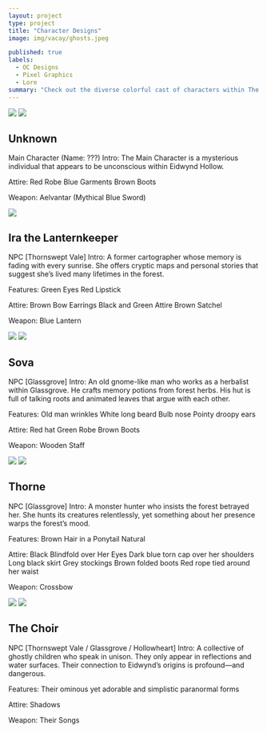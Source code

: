 ```yaml
---
layout: project
type: project
title: "Character Designs"
image: img/vacay/ghosts.jpeg

published: true
labels:
  - OC Designs
  - Pixel Graphics
  - Lore
summary: "Check out the diverse colorful cast of characters within The Pixel Pioneers world."
---
```


<img class="img-fluid" src="../img/vacay/unknownhero.jpeg">

<img class="img-fluid" src="../img/vacay/unknownheropixel.jpeg">

## Unknown
Main Character (Name: ???)
Intro:
The Main Character is a mysterious individual that appears to be unconscious within Eidwynd Hollow.

Attire:
Red Robe
Blue Garments
Brown Boots

Weapon:
Aelvantar (Mythical Blue Sword)


<img class="img-fluid" src="../img/vacay/ira.jpeg">

## Ira the Lanternkeeper
NPC [Thornswept Vale]
Intro:
A former cartographer whose memory is fading with every sunrise. She offers cryptic maps and personal stories that suggest she’s lived many lifetimes in the forest.

Features:
Green Eyes
Red Lipstick

Attire:
Brown Bow
Earrings
Black and Green Attire
Brown Satchel

Weapon:
Blue Lantern


<img class="img-fluid" src="../img/vacay/sova.jpeg">

<img class="img-fluid" src="../img/vacay/SOVA.png">

## Sova
NPC [Glassgrove]
Intro:
An old gnome-like man who works as a herbalist within Glassgrove. He crafts memory potions from forest herbs. His hut is full of talking roots and animated leaves that argue with each other.

Features:
Old man wrinkles
White long beard
Bulb nose
Pointy droopy ears

Attire:
Red hat
Green Robe
Brown Boots

Weapon:
Wooden Staff


<img class="img-fluid" src="../img/vacay/thorne.jpeg">

<img class="img-fluid" src="../img/vacay/THORNE NPC.png">

## Thorne
NPC [Glassgrove]
Intro:
A monster hunter who insists the forest betrayed her. She hunts its creatures relentlessly, yet something about her presence warps the forest’s mood.

Features:
Brown Hair in a Ponytail
Natural 

Attire:
Black Blindfold over Her Eyes
Dark blue torn cap over her shoulders
Long black skirt
Grey stockings
Brown folded boots
Red rope tied around her waist

Weapon:
Crossbow


<img class="img-fluid" src="../img/vacay/ghosts.jpeg">

<img class="img-fluid" src="../img/vacay/GHOSTKID1.png">

## The Choir

NPC [Thornswept Vale / Glassgrove / Hollowheart]
Intro:
A collective of ghostly children who speak in unison. They only appear in reflections and water surfaces. Their connection to Eidwynd’s origins is profound—and dangerous.

Features:
Their ominous yet adorable and simplistic paranormal forms

Attire:
Shadows 

Weapon:
Their Songs
